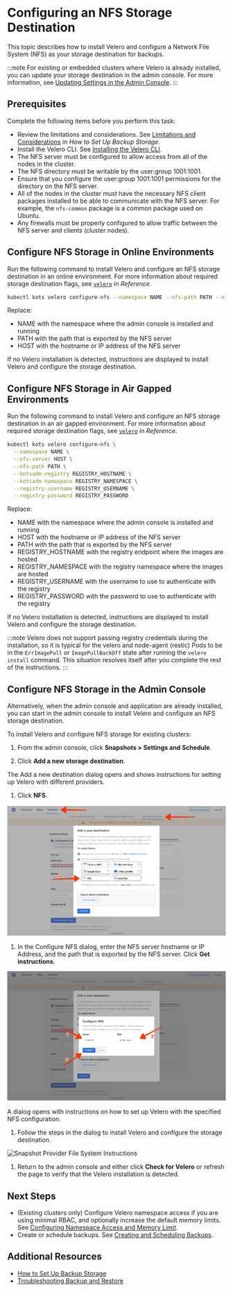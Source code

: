 # Configuring an NFS Storage Destination

This topic describes how to install Velero and configure a Network File System (NFS) as your storage destination for backups.

:::note
For existing or embedded clusters where Velero is already installed, you can update your storage destination in the admin console. For more information, see [Updating Settings in the Admin Console](snapshots-updating-with-admin-console).
:::

## Prerequisites

Complete the following items before you perform this task:

* Review the limitations and considerations. See [Limitations and Considerations](snapshots-understanding#limitations-and-considerations) in _How to Set Up Backup Storage_.
* Install the Velero CLI. See [Installing the Velero CLI](snapshots-velero-cli-installing).
* The NFS server must be configured to allow access from all of the nodes in the cluster.
* The NFS directory must be writable by the user:group 1001:1001.
* Ensure that you configure the user:group 1001:1001 permissions for the directory on the NFS server.
* All of the nodes in the cluster must have the necessary NFS client packages installed to be able to communicate with the NFS server. For example, the `nfs-common` package is a common package used on Ubuntu.
* Any firewalls must be properly configured to allow traffic between the NFS server and clients (cluster nodes).

## Configure NFS Storage in Online Environments

Run the following command to install Velero and configure an NFS storage destination in an online environment. For more information about required storage destination flags, see [`velero`](/reference/kots-cli-velero-index) in _Reference_.

```bash
kubectl kots velero configure-nfs --namespace NAME --nfs-path PATH --nfs-server HOST
```

Replace:

- NAME with the namespace where the admin console is installed and running
- PATH with the path that is exported by the NFS server
- HOST with the hostname or IP address of the NFS server

If no Velero installation is detected, instructions are displayed to install Velero and configure the storage destination.

## Configure NFS Storage in Air Gapped Environments

Run the following command to install Velero and configure an NFS storage destination in an air gapped environment. For more information about required storage destination flags, see [`velero`](/reference/kots-cli-velero-index) in _Reference_.

```bash
kubectl kots velero configure-nfs \
  --namespace NAME \
  --nfs-server HOST \
  --nfs-path PATH \
  --kotsadm-registry REGISTRY_HOSTNAME \
  --kotsadm-namespace REGISTRY_NAMESPACE \
  --registry-username REGISTRY_USERNAME \
  --registry-password REGISTRY_PASSWORD
```

Replace:

- NAME with the namespace where the admin console is installed and running
- HOST with the hostname or IP address of the NFS server
- PATH with the path that is exported by the NFS server
- REGISTRY_HOSTNAME with the registry endpoint where the images are hosted
- REGISTRY_NAMESPACE with the registry namespace where the images are hosted
- REGISTRY_USERNAME with the username to use to authenticate with the registry
- REGISTRY_PASSWORD with the password to use to authenticate with the registry

If no Velero installation is detected, instructions are displayed to install Velero and configure the storage destination.

:::note
Velero does not support passing registry credentials during the installation, so it is typical for the velero and node-agent (restic) Pods to be in the `ErrImagePull` or `ImagePullBackOff` state after running the `velero install` command. This situation resolves itself after you complete the rest of the instructions.
:::

## Configure NFS Storage in the Admin Console

Alternatively, when the admin console and application are already installed, you can start in the admin console to install Velero and configure an NFS storage destination.

To install Velero and configure NFS storage for existing clusters:

1. From the admin console, click **Snapshots > Settings and Schedule**.

1. Click **Add a new storage destination**.

  The Add a new destination dialog opens and shows instructions for setting up Velero with different providers.

1. Click **NFS**.

  ![Snapshot Provider NFS](/images/snapshot-provider-nfs.png)

1. In the Configure NFS dialog, enter the NFS server hostname or IP Address, and the path that is exported by the NFS server. Click **Get instructions**.

  ![Snapshot Provider NFS Fields](/images/snapshot-provider-nfs-fields.png)

  A dialog opens with instructions on how to set up Velero with the specified NFS configuration.

1. Follow the steps in the dialog to install Velero and configure the storage destination.

  ![Snapshot Provider File System Instructions](/images/snapshot-provider-nfs-instructions.png)

1. Return to the admin console and either click **Check for Velero** or refresh the page to verify that the Velero installation is detected.

## Next Steps

* (Existing clusters only) Configure Velero namespace access if you are using minimal RBAC, and optionally increase the default memory limits. See [Configuring Namespace Access and Memory Limit](snapshots-velero-installing-config).
* Create or schedule backups. See [Creating and Scheduling Backups](snapshots-creating).

## Additional Resources

* [How to Set Up Backup Storage](snapshots-understanding)
* [Troubleshooting Backup and Restore](snapshots-troubleshooting-backup-restore)
